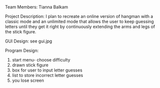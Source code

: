 Team Members:
Tianna Balkam

Project Description:
I plan to recreate an online version of hangman with a classic mode and an
unlimited mode that allows the user to keep guessing letters until they get
it right by continuously extending the arms and legs of the stick figure.

GUI Design:
see gui.jpg

Program Design:
1. start menu- choose difficulty
2. drawn stick figure
3. box for user to input letter guesses
4. list to store incorrect letter guesses
5. you lose screen